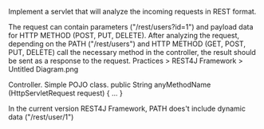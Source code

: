 Implement a servlet that will analyze the incoming requests in REST format.

The request can contain parameters ("/rest/users?id=1") and payload data for HTTP METHOD (POST, PUT, DELETE).
After analyzing the request, depending on the PATH ("/rest/users") and HTTP METHOD (GET, POST, PUT, DELETE) call the necessary method in the controller, the result should be sent as a response to the request.
Practices > REST4J Framework > Untitled Diagram.png

Controller.
Simple POJO class.
public String anyMethodName (HttpServletRequest request) {
...
}

In the current version REST4J Framework, PATH does't include dynamic data ("/rest/user/1")
